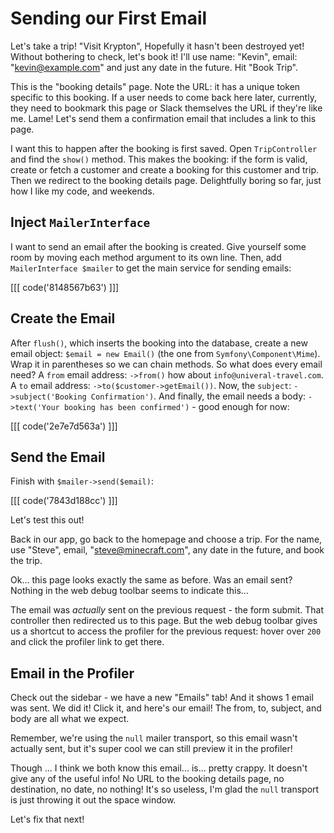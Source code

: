 # Sending our First Email

Let's take a trip! "Visit Krypton", Hopefully it hasn't
been destroyed yet! Without bothering to check, let's book it!
I'll use name: "Kevin", email: "kevin@example.com" and just any date in the
future. Hit "Book Trip".

This is the "booking details" page. Note the URL: it has a unique token
specific to this booking. If a user needs to come back here later, currently, they
need to bookmark this page or Slack themselves the URL if they're like me.
Lame! Let's send them a confirmation email that includes a link to this page.

I want this to happen after the booking is first saved. Open `TripController`
and find the `show()` method. This makes the booking:
if the form is valid, create or fetch a customer and create a booking
for this customer and trip. Then we redirect to the booking details page.
Delightfully boring so far, just how I like my code, and weekends.

## Inject `MailerInterface`

I want to send an email after the booking is created. Give yourself some room
by moving each method argument to its own line. Then, add `MailerInterface $mailer` to get
the main service for sending emails:

[[[ code('8148567b63') ]]]

## Create the Email

After `flush()`, which inserts the booking into the database, create a new email object: `$email = new Email()` (the one
from `Symfony\Component\Mime`). Wrap it in parentheses so we can chain methods. So what
does every email need? A `from` email address: `->from()` how about `info@univeral-travel.com`.
A `to` email address: `->to($customer->getEmail())`.
Now, the `subject`: `->subject('Booking Confirmation')`. And finally, the email
needs a body: `->text('Your booking has been confirmed')` - good enough for now:

[[[ code('2e7e7d563a') ]]]

## Send the Email

Finish with `$mailer->send($email)`:

[[[ code('7843d188cc') ]]]

Let's test this out!

Back in our app, go back to the homepage and choose a trip. For the name, use "Steve",
email, "steve@minecraft.com", any date in the future, and book the trip.

Ok... this page looks exactly the same as before. Was an email sent? Nothing in the
web debug toolbar seems to indicate this...

The email was *actually* sent on the previous request - the form submit. That controller then
redirected us to this page. But the web debug toolbar gives us a shortcut to access the profiler
for the previous request: hover over `200` and click the profiler link to get there.

## Email in the Profiler

Check out the sidebar - we have a new "Emails" tab! And it shows 1 email was sent. We did it!
Click it, and here's our email! The from, to, subject, and body are all what we expect.

Remember, we're using the `null` mailer transport, so this email wasn't actually sent, but it's
super cool we can still preview it in the profiler!

Though ... I think we both know this email... is... pretty crappy. It doesn't give any of the useful info!
No URL to the booking details page, no destination, no date, no nothing! It's so useless,
I'm glad the `null` transport is just throwing it out the space window.

Let's fix that next!
